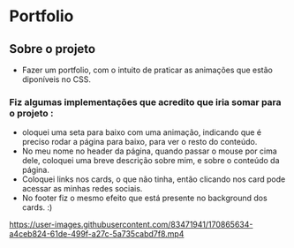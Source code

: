 # Portfolio
## Sobre o projeto
 - Fazer um portfolio, com o intuito de praticar as animações que estão diponíveis no CSS.

### Fiz algumas implementações que acredito que iria somar para o projeto :

 - oloquei uma seta para baixo com uma animação, indicando que é preciso rodar a página para baixo, para ver o resto do conteúdo.
 - No meu nome no header da página, quando passar o mouse por cima dele, coloquei uma breve descrição sobre mim, e sobre o conteúdo da página.
 - Coloquei links nos cards, o que não tinha, então clicando nos card pode acessar as minhas redes sociais.
 - No footer fiz o mesmo efeito que está presente no background dos cards.
:)


https://user-images.githubusercontent.com/83471941/170865634-a4ceb824-61de-499f-a27c-5a735cabd7f8.mp4

